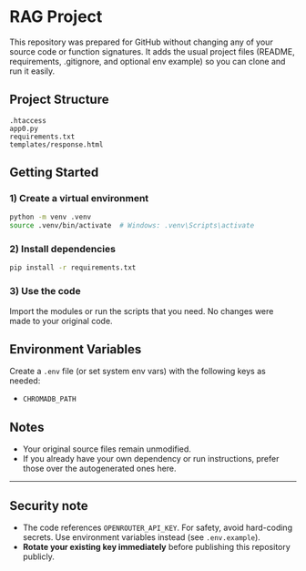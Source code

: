 # RAG Project

This repository was prepared for GitHub without changing any of your source code or function signatures. It adds the usual project files (README, requirements, .gitignore, and optional env example) so you can clone and run it easily.

## Project Structure
```
.htaccess
app0.py
requirements.txt
templates/response.html
```

## Getting Started
### 1) Create a virtual environment
```bash
python -m venv .venv
source .venv/bin/activate  # Windows: .venv\Scripts\activate
```

### 2) Install dependencies
```bash
pip install -r requirements.txt
```

### 3) Use the code
Import the modules or run the scripts that you need. No changes were made to your original code.

## Environment Variables
Create a `.env` file (or set system env vars) with the following keys as needed:
- `CHROMADB_PATH`

## Notes
- Your original source files remain unmodified.
- If you already have your own dependency or run instructions, prefer those over the autogenerated ones here.

---
## Security note
- The code references `OPENROUTER_API_KEY`. For safety, avoid hard-coding secrets. Use environment variables instead (see `.env.example`).
- **Rotate your existing key immediately** before publishing this repository publicly.
